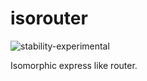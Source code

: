 # isorouter
![stability-experimental](https://img.shields.io/badge/stability-experimental-orange.svg)

Isomorphic express like router.
